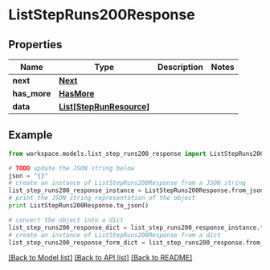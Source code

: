 # ListStepRuns200Response


## Properties
Name | Type | Description | Notes
------------ | ------------- | ------------- | -------------
**next** | [**Next**](Next.md) |  | 
**has_more** | [**HasMore**](HasMore.md) |  | 
**data** | [**List[StepRunResource]**](StepRunResource.md) |  | 

## Example

```python
from workspace.models.list_step_runs200_response import ListStepRuns200Response

# TODO update the JSON string below
json = "{}"
# create an instance of ListStepRuns200Response from a JSON string
list_step_runs200_response_instance = ListStepRuns200Response.from_json(json)
# print the JSON string representation of the object
print ListStepRuns200Response.to_json()

# convert the object into a dict
list_step_runs200_response_dict = list_step_runs200_response_instance.to_dict()
# create an instance of ListStepRuns200Response from a dict
list_step_runs200_response_form_dict = list_step_runs200_response.from_dict(list_step_runs200_response_dict)
```
[[Back to Model list]](../README.md#documentation-for-models) [[Back to API list]](../README.md#documentation-for-api-endpoints) [[Back to README]](../README.md)


